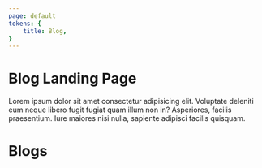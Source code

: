 ```yaml
---
page: default
tokens: {
    title: Blog,
}
---
```


# Blog Landing Page

Lorem ipsum dolor sit amet consectetur adipisicing elit. Voluptate deleniti eum neque libero fugit fugiat quam illum non in? Asperiores, facilis praesentium. Iure maiores nisi nulla, sapiente adipisci facilis quisquam.

# Blogs

<BlogList />
